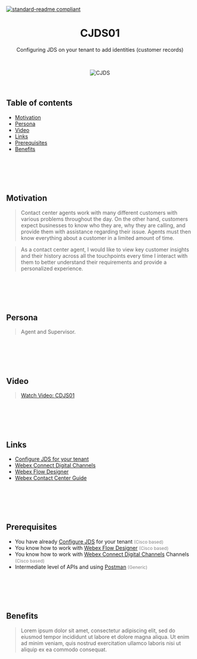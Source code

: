 [![standard-readme compliant](https://img.shields.io/badge/Cisco-WebexCC:_CJDS-brightgreen.svg?style=flat-square)](https://github.com/CiscoDevNet/webex-contact-center-api-samples/tree/main/customer-journey-use-cases)

<h1 align="center"> CJDS01 </h1>

<div align="center" >
  <p>Configuring JDS on your tenant to add identities (customer records)</p>
</div>

<br>

<p align="center"> 
  <img src="../images/devices-meeting-error-320-cobalt-lime.svg" alt="CJDS" >
</p>

<br>

<h2> Table of contents </h2>

- [Motivation](#motivation)
- [Persona](#persona)
- [Video](#vidcast)
- [Links](#links)
- [Prerequisites](#prerequisites)
- [Benefits](#benefits)

<br>
<br>
<br>
<br>

<h2>Motivation <a id="motivation"></a></h2>

> Contact center agents work with many different customers with various problems throughout the day. On the other hand, customers expect businesses to know who they are, why they are calling, and provide them with assistance regarding their issue. Agents must then know everything about a customer in a limited amount of time.

> As a contact center agent, I would like to view key customer insights and their history across all the touchpoints every time I interact with them to better understand their requirements and provide a personalized experience.

<br>
<br>
<br>
<br>

<h2>Persona <a id="persona"></a></h2>

> Agent and Supervisor.

<br>
<br>
<br>
<br>

<h2> Video <a id="vidcast"></a></h2>

> <a href="https://app.vidcast.io/share/a086beec-4a49-4468-91ef-582d49f6a5e3" >Watch Video: CDJS01 </a>

<br>
<br>
<br>
<br>

<h2>Links <a id="links"></a></h2>

- [Configure JDS for your tenant](https://developer.webex-cx.com/documentation/guides/journey---getting-started)
- [Webex Connect Digital Channels](https://help.imiconnect.io/)
- [Webex Flow Designer](https://www.cisco.com/c/en/us/td/docs/voice_ip_comm/cust_contact/contact_center/webexcc/SetupandAdministrationGuide_2/b_mp-release-2/wcc-flow-designer.html)
- [Webex Contact Center Guide](https://www.cisco.com/c/en/us/td/docs/voice_ip_comm/cust_contact/contact_center/webexcc/SetupandAdministrationGuide_2/b_mp-release-2.html)

<br>
<br>
<br>
<br>

<h2>Prerequisites <a id="prerequisites"></a></h2>

- You have already [Configure JDS](https://developer.webex-cx.com/documentation/guides/journey---getting-started) for your tenant <span style="font-size:12px;color:gray"> (Cisco based)</span>
- You know how to work with [Webex Flow Designer](https://www.cisco.com/c/en/us/td/docs/voice_ip_comm/cust_contact/contact_center/webexcc/SetupandAdministrationGuide_2/b_mp-release-2/wcc-flow-designer.html) <span style="font-size:12px;color:gray"> (Cisco based)</span>
- You know how to work with [Webex Connect Digital Channels](https://help.imiconnect.io/)
  Channels <span style="font-size:12px; color:gray"> (Cisco based)</span>
- Intermediate level of APIs and using [Postman](https://learning.postman.com/docs/introduction/overview/) <span style="font-size:12px;color:gray"> (Generic)</span>
</div>

<br>
<br>
<br>
<br>

<h2>Benefits <a id="benefits"></a></h2>

> Lorem ipsum dolor sit amet, consectetur adipiscing elit, sed do eiusmod tempor incididunt ut labore et dolore magna aliqua. Ut enim ad minim veniam, quis nostrud exercitation ullamco laboris nisi ut aliquip ex ea commodo consequat.

<br>
<br>
<br>
<br>
